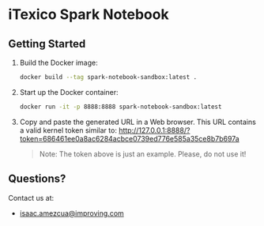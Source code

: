 # iTexico Spark Notebook

## Getting Started
1. Build the Docker image:
    ```sh
    docker build --tag spark-notebook-sandbox:latest .
    ```

1. Start up the Docker container:
    ```sh
    docker run -it -p 8888:8888 spark-notebook-sandbox:latest
    ```
1. Copy and paste the generated URL in a Web browser. This URL contains a valid kernel token similar to:
http://127.0.0.1:8888/?token=686461ee0a8ac6284acbce0739ed776e585a35ce8b7b697a

    > Note: The token above is just an example. Please, do not use it!

## Questions?
Contact us at:
* <isaac.amezcua@improving.com>
